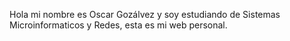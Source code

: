 Hola mi nombre es Oscar Gozálvez y soy estudiando de Sistemas Microinformaticos y Redes, esta es mi web personal.
